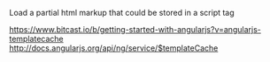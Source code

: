 Load a partial html markup that could be stored in a script tag   

https://www.bitcast.io/b/getting-started-with-angularjs?v=angularjs-templatecache   
http://docs.angularjs.org/api/ng/service/$templateCache